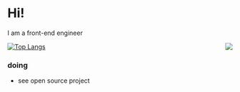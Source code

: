# Hi!

I am a front-end engineer

<img align="right" src="https://github-readme-stats.vercel.app/api?username=1247748612&show_icons=true&icon_color=CE1D2D&text_color=718096&bg_color=ffffff&hide_title=true" />[![Top Langs](https://github-readme-stats.vercel.app/api/top-langs/?&layout=compact&username=1247748612)](https://github.com/anuraghazra/github-readme-stats)

### doing

- see open source project
